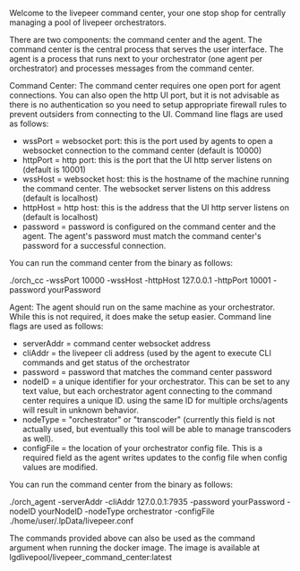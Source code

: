 Welcome to the livepeer command center, your one stop shop for centrally managing a pool of livepeer orchestrators.

There are two components: the command center and the agent. The command center is the central process that serves the user interface. The agent is a process that runs next to your orchestrator (one agent per orchestrator) and processes messages from the command center.

Command Center:
The command center requires one open port for agent connections. You can also open the http UI port, but it is not advisable as there is no authentication so you need to setup appropriate firewall rules to prevent outsiders from connecting to the UI. Command line flags are used as follows:
- wssPort = websocket port: this is the port used by agents to open a websocket connection to the command center (default is 10000)
- httpPort = http port: this is the port that the UI http server listens on (default is 10001)
- wssHost = websocket host: this is the hostname of the machine running the command center. The websocket server listens on this address (default is localhost)
- httpHost = http host: this is the address that the UI http server listens on (default is localhost)
- password = password is configured on the command center and the agent. The agent's password must match the command center's password for a successful connection.

You can run the command center from the binary as follows:

./orch_cc -wssPort 10000 -wssHost <your-public-ip-address> -httpHost 127.0.0.1 -httpPort 10001 -password yourPassword


Agent:
The agent should run on the same machine as your orchestrator. While this is not required, it does make the setup easier. Command line flags are used as follows:
- serverAddr = command center websocket address
- cliAddr = the livepeer cli address (used by the agent to execute CLI commands and get status of the orchestrator
- password = password that matches the command center password
- nodeID = a unique identifier for your orchestrator. This can be set to any text value, but each orchestrator agent connecting to the command center requires a unique ID. using the same ID for multiple orchs/agents will result in unknown behavior.
- nodeType = "orchestrator" or "transcoder" (currently this field is not actually used, but eventually this tool will be able to manage transcoders as well).
- configFile = the location of your orchestrator config file. This is a required field as the agent writes updates to the config file when config values are modified.

You can run the command center from the binary as follows:

./orch_agent -serverAddr <ip-address-of-command-center> -cliAddr 127.0.0.1:7935 -password yourPassword -nodeID yourNodeID -nodeType orchestrator -configFile ./home/user/.lpData/livepeer.conf


The commands provided above can also be used as the command argument when running the docker image. The image is available at lgdlivepool/livepeer_command_center:latest
